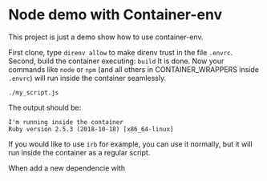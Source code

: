# Node demo with Container-env

This project is just a demo show how to use container-env.

First clone, type `direnv allow` to make direnv trust in the file `.envrc`.
Second, build the container executing: `build`
It is done. Now your commands like `node` or `npm` (and all others in CONTAINER_WRAPPERS inside `.envrc`) will run inside the container seamlessly.

    ./my_script.js

The output should be:

    I'm running inside the container
    Ruby version 2.5.3 (2018-10-18) [x86_64-linux]

If you would like to use `irb` for example, you can use it normally, but it will run inside the container as a regular script.

When add a new dependencie with 

